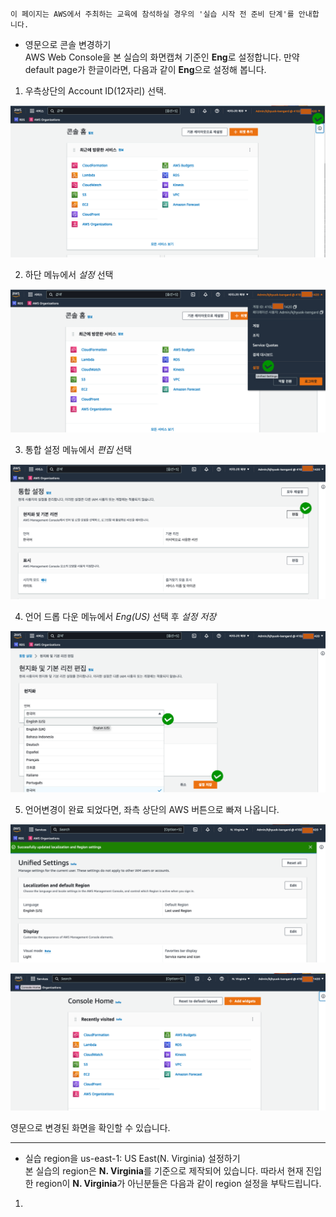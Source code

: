 `이 페이지는 AWS에서 주최하는 교육에 참석하실 경우의 '실습 시작 전 준비 단계'를 안내합니다.`

* 영문으로 콘솔 변경하기<br> 
AWS Web Console을 본 실습의 화면캡쳐 기준인 **Eng**로 설정합니다. 
만약 default page가 한글이라면, 다음과 같이 **Eng**으로 설정해 봅니다.

1. 우측상단의 Account ID(12자리) 선택.

![0-1](../images/0-1.png)

2. 하단 메뉴에서 *설정* 선택

![0-2](../images/0-2.png)

3. 통합 설정 메뉴에서 *편집* 선택

![0-3](../images/0-3.png)

4. 언어 드롭 다운 메뉴에서 *Eng(US)* 선택 후 *설정 저장*

![0-4](../images/0-4.png)

5. 언어변경이 완료 되었다면, 좌측 상단의 AWS 버튼으로 빠져 나옵니다.

![0-5](../images/0-5.png)

![0-6](../images/0-6.png)

영문으로 변경된 화면을 확인할 수 있습니다.

****
* 실습 region을 us-east-1: US East(N. Virginia) 설정하기<br> 
본 실습의 region은 **N. Virginia**를 기준으로 제작되어 있습니다. 따라서 현재 진입한 region이 **N. Virginia**가 아닌분들은 다음과 같이 region 설정을 부탁드립니다.

1. 
